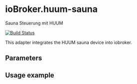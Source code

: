 # ioBroker.huum-sauna
 Sauna Steuerung mit HUUM

[![Build Status](https://Chris-1965/ioBroker/andiling/suncalc2.svg?branch=master)](https://github.com/Chris-1965/ioBroker.huum-sauna)

This adapter integrates the HUUM sauna device into iobroker.

## Parameters
 
## Usage example
